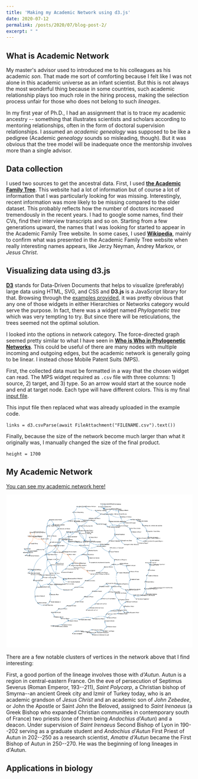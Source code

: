 ```yaml
---
title: 'Making my Academic Network using d3.js'
date: 2020-07-12
permalink: /posts/2020/07/blog-post-2/
excerpt: " "
---
```



## What is Academic Network

My master's advisor used to introduced me to his colleagues as his academic *son*. That made me sort of comforting because I felt like I was not alone in this academic universe as an infant scientist. But this is not always the most wonderful thing because in some countries, such academic relationship plays too much role in the hiring process, making the selection process unfair for those who does not belong to such *lineages*. 

In my first year of Ph.D., I had an assignment that is to trace my academic ancestry -- something that illustrates scientists and scholars according to mentoring relationships, often in the form of doctoral supervision relationships. I assumed an *academic genealogy* was supposed to be like a pedigree (Academic *genealogy* sounds so misleading, though). But it was obvious that the tree model will be inadequate once the mentorship involves more than a single advisor.



## Data collection

I used two sources to get the ancestral data. First, I used [**the Academic Family Tree**](https://academictree.org). This website had a lot of information but of course a lot of information that I was particularly looking for was missing. Interestingly, recent information was more likely to be missing compared to the older dataset. This probably reflects how the number of doctors increased tremendously in the recent years. I had to google some names, find their CVs, find their interview transcripts and so on. Starting from a few generations upward, the names that I was looking for started to appear in the Academic Family Tree website. In some cases, I used [**Wikipedia**](https://en.wikipedia.org/wiki/Main_Page), mainly to confirm what was presented in the Academic Family Tree website when really interesting names appears, like Jerzy Neyman, Andrey Markov, or *Jesus Christ*.


## Visualizing data using d3.js

[**D3**](https://d3js.org) stands for Data-Driven Documents that helps to visualize (preferably) large data using HTML, SVG, and CSS and **D3.js** is a JavaScript library for that. Browsing through the [examples provided](https://observablehq.com/@d3/gallery), it was pretty obvious that any one of those widgets in either Hierarchies or Networks category would serve the purpose. In fact, there was a widget named *Phylogenetic tree* which was very tempting to try. But since there will be reticulations, the trees seemed not the optimal solution.

I looked into the options in network category. The force-directed graph seemed pretty similar to what I have seen in [**Who is Who in Phylogenetic Networks**](https://phylnet.univ-mlv.fr/keywords.php#authorsandkeywords).  This could be useful of there are many nodes with multiple incoming and outgoing edges, but the academic network is generally going to be linear. I instead chose Mobile Patent Suits (MPS). 

First, the collected data must be formatted in a way that the chosen widget can read. The MPS widget required as ``.csv`` file with three columns: 1) source, 2) target, and 3) type. So an arrow would start at the source node and end at target node. Each type will have different colors. This is my final  <a href="/photograph/suits@5.csv" target="_blank">input file</a>.

This input file then replaced what was already uploaded in the example code. 

```
links = d3.csvParse(await FileAttachment("FILENAME.csv").text())
```

Finally, because the size of the network become much larger than what it originally was, I manually changed the size of the final product.

```
height = 1700
```


## My Academic Network

<p><a href="/photograph/academictree.html" target="_blank">You can see my academic network here!</a></p>

![](/photograph/academictree.png)

There are a few notable clusters of vertices in the network above that I find interesting:

First, a good portion of the lineage involves those with *d'Autun*. Autun is a region in central-eastern France. On the eve of persecution of Septimus Severus (Roman Emperor, 193--211), *Saint Polycarp*, a Christian bishop of Smyrna--an ancient Greek city and Izmir of Turkey today, who is an academic grandson of *Jesus Christ* and an academic son of *John Zebedee*, or John the Apostle or Saint John the Beloved, assigned to *Saint Irenaeus* (a Greek Bishop who expanded Christian communities in contemporary south of France) two priests (one of them being *Andochius d'Autun*) and a deacon. Under supervision of *Saint Irenaeus* Second Bishop of Lyon in 190--202 serving as a graduate student and *Andochius d'Autun* First Priest of Autun in 202--250 as a research scientist, *Amatre d'Autun* became the First Bishop of Autun in 250--270. He was the beginning of long lineages in d'Autun.

## Applications in biology


